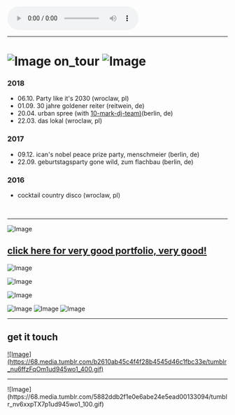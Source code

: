 
<audio controls>
  <source src="https://archive.org/download/TetrisThemeMusic/Tetris.ogg" type="audio/ogg">
  <source src="https://archive.org/download/TetrisThemeMusic/Tetris.mp3" type="audio/mpeg">
Your browser does not support the audio element.
</audio>
<br>
<hr>

# ![Image](https://68.media.tumblr.com/cff73c14c344212ac0ab1bf176c94e1a/tumblr_nu6ey7jGa91ud945wo1_100.gif) on_tour ![Image](https://68.media.tumblr.com/cff73c14c344212ac0ab1bf176c94e1a/tumblr_nu6ey7jGa91ud945wo1_100.gif)

### __2018__
 - 06.10. Party like it's 2030 (wroclaw, pl)
 - 01.09. 30 jahre goldener reiter (reitwein, de)
 - 20.04. urban spree (with <a href="https://soundcloud.com/10-mark-dj-team"> 10-mark-dj-team)</a>(berlin, de)
 - 22.03. das lokal (wroclaw, pl)
 
### __2017__
 - 09.12. ican's nobel peace prize party, menschmeier (berlin, de)
 - 22.09. geburtstagsparty gone wild, zum flachbau (berlin, de)

### __2016__
 - cocktail country disco (wroclaw, pl)
 
<br>
<hr>
 
![Image](https://image.flaticon.com/icons/svg/38/38534.svg)
## [click here for very good portfolio, very good!](https://vimeo.com/psychiatronics/about "VIMEO cool Portfolio !")         
![Image](https://image.flaticon.com/icons/svg/38/38534.svg)

![Image](https://68.media.tumblr.com/c5fa1f1c1a15f74a54abbcc11f320a6a/tumblr_nucain10qp1ud945wo1_100.gif)



![Image](https://68.media.tumblr.com/c5fa1f1c1a15f74a54abbcc11f320a6a/tumblr_nucain10qp1ud945wo1_100.gif)

![Image](https://68.media.tumblr.com/7c91b550bbaf6b25c1d4d4ab4b3edb85/tumblr_nu14j2cVLW1ud945wo2_75sq.gif)
![Image](https://68.media.tumblr.com/7c91b550bbaf6b25c1d4d4ab4b3edb85/tumblr_nu14j2cVLW1ud945wo2_75sq.gif)
![Image](https://68.media.tumblr.com/7c91b550bbaf6b25c1d4d4ab4b3edb85/tumblr_nu14j2cVLW1ud945wo2_75sq.gif)

<hr>

## get it touch
<a href="mailto:psychiatronics@riseup.net">
![Image](https://68.media.tumblr.com/b2610ab45c4f4f28b4545d46c1fbc33e/tumblr_nu6ffzFqOm1ud945wo1_400.gif)
</a>
<hr>
![Image](https://68.media.tumblr.com/5882ddb2f1e0e6abe24e5ead00133094/tumblr_nv6xxpTX7p1ud945wo1_100.gif)



